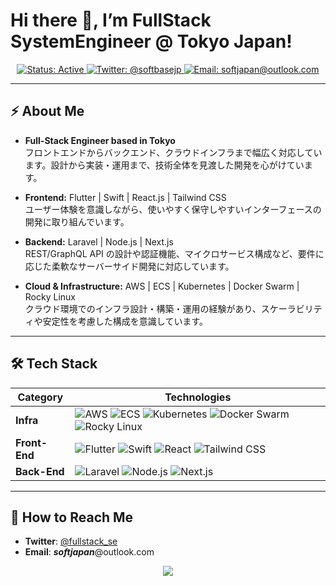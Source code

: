 # Hi there 👋, I’m **FullStack SystemEngineer @ Tokyo Japan**! 

<p align="center">
  <a href="https://github.com/softjapan">
    <img src="https://img.shields.io/static/v1?label=Status&message=Active&color=brightgreen&style=flat-square" alt="Status: Active" />
  </a>
  <a href="https://twitter.com/softbasejp">
    <img src="https://img.shields.io/twitter/follow/softbasejp?label=Twitter&style=flat-square" alt="Twitter: @softbasejp" />
  </a>
  <a href="mailto:softjapan@outlook.com">
    <img src="https://img.shields.io/badge/Email-Contact%20Me-informational?style=flat-square&logo=gmail&logoColor=white" alt="Email: softjapan@outlook.com" />
  </a>
</p>

---

## ⚡ About Me

- **Full-Stack Engineer based in Tokyo**  
  フロントエンドからバックエンド、クラウドインフラまで幅広く対応しています。設計から実装・運用まで、技術全体を見渡した開発を心がけています。

- **Frontend:** Flutter | Swift | React.js | Tailwind CSS  
  ユーザー体験を意識しながら、使いやすく保守しやすいインターフェースの開発に取り組んでいます。

- **Backend:** Laravel | Node.js | Next.js  
  REST/GraphQL API の設計や認証機能、マイクロサービス構成など、要件に応じた柔軟なサーバーサイド開発に対応しています。

- **Cloud & Infrastructure:** AWS | ECS | Kubernetes | Docker Swarm | Rocky Linux  
  クラウド環境でのインフラ設計・構築・運用の経験があり、スケーラビリティや安定性を考慮した構成を意識しています。

---

## 🛠 Tech Stack

| **Category**  | **Technologies**                                  |
|---------------|---------------------------------------------------|
| **Infra**     | ![AWS](https://img.shields.io/badge/AWS-232F3E?style=flat-square&logo=amazon-aws&logoColor=white) ![ECS](https://img.shields.io/badge/ECS-FF9900?style=flat-square&logo=amazon-aws&logoColor=white) ![Kubernetes](https://img.shields.io/badge/Kubernetes-326CE5?style=flat-square&logo=kubernetes&logoColor=white) ![Docker Swarm](https://img.shields.io/badge/Docker_Swarm-2496ED?style=flat-square&logo=docker&logoColor=white) ![Rocky Linux](https://img.shields.io/badge/Rocky_Linux-10B981?style=flat-square&logo=linux&logoColor=white) |
| **Front-End** | ![Flutter](https://img.shields.io/badge/Flutter-02569B?style=flat-square&logo=flutter&logoColor=white) ![Swift](https://img.shields.io/badge/Swift-FA7343?style=flat-square&logo=swift&logoColor=white) ![React](https://img.shields.io/badge/React-61DAFB?style=flat-square&logo=react&logoColor=black) ![Tailwind CSS](https://img.shields.io/badge/Tailwind_CSS-38B2AC?style=flat-square&logo=tailwind-css&logoColor=white) |
| **Back-End**  | ![Laravel](https://img.shields.io/badge/Laravel-FF2D20?style=flat-square&logo=laravel&logoColor=white) ![Node.js](https://img.shields.io/badge/Node.js-339933?style=flat-square&logo=node.js&logoColor=white) ![Next.js](https://img.shields.io/badge/Next.js-000000?style=flat-square&logo=next.js&logoColor=white) |

---

## 🤝 How to Reach Me
- **Twitter**: [@fullstack_se](https://twitter.com/fullstack_se)
- **Email**: ***softjapan***@outlook.com

<p align="center">
  <img src="https://capsule-render.vercel.app/api?type=waving&color=gradient&height=90&section=footer"/>
</p>
